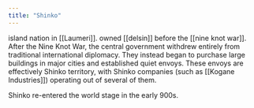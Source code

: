 ```yaml
---
title: "Shinko"
---
```


island nation in [[Laumeri]]. owned [[delsin]] before the [[nine knot war]]. After the Nine Knot War, the central government withdrew entirely from traditional international diplomacy. They instead began to purchase large buildings in major cities and established quiet envoys. These envoys are effectively Shinko territory, with Shinko companies (such as [[Kogane Industries]]) operating out of several of them.

Shinko re-entered the world stage in the early 900s.
